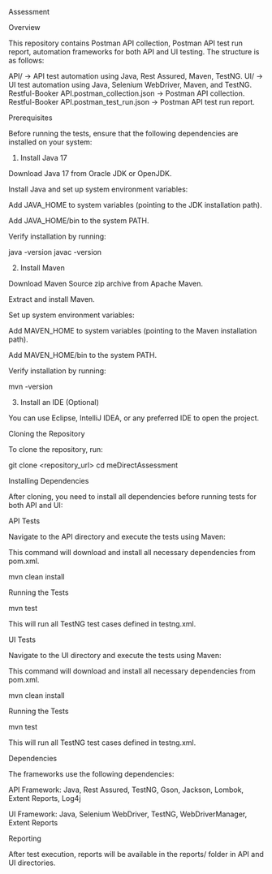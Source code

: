Assessment

Overview

This repository contains Postman API collection, Postman API test run report, automation frameworks for both API and UI testing. The structure is as follows:

API/ → API test automation using Java, Rest Assured, Maven, TestNG.
UI/ → UI test automation using Java, Selenium WebDriver, Maven, and TestNG.
Restful-Booker API.postman_collection.json → Postman API collection.
Restful-Booker API.postman_test_run.json → Postman API test run report.

Prerequisites

Before running the tests, ensure that the following dependencies are installed on your system:

1. Install Java 17

Download Java 17 from Oracle JDK or OpenJDK.

Install Java and set up system environment variables:

Add JAVA_HOME to system variables (pointing to the JDK installation path).

Add JAVA_HOME/bin to the system PATH.

Verify installation by running:

java -version
javac -version

2. Install Maven

Download Maven Source zip archive from Apache Maven.

Extract and install Maven.

Set up system environment variables:

Add MAVEN_HOME to system variables (pointing to the Maven installation path).

Add MAVEN_HOME/bin to the system PATH.

Verify installation by running:

mvn -version

3. Install an IDE (Optional)

You can use Eclipse, IntelliJ IDEA, or any preferred IDE to open the project.

Cloning the Repository

To clone the repository, run:

git clone <repository_url>
cd meDirectAssessment

Installing Dependencies

After cloning, you need to install all dependencies before running tests for both API and UI:


API Tests

Navigate to the API directory and execute the tests using Maven:

This command will download and install all necessary dependencies from pom.xml.

mvn clean install

Running the Tests

mvn test

This will run all TestNG test cases defined in testng.xml.


UI Tests

Navigate to the UI directory and execute the tests using Maven:

This command will download and install all necessary dependencies from pom.xml.

mvn clean install

Running the Tests

mvn test

This will run all TestNG test cases defined in testng.xml.


Dependencies

The frameworks use the following dependencies:

API Framework: Java, Rest Assured, TestNG, Gson, Jackson, Lombok, Extent Reports, Log4j

UI Framework: Java, Selenium WebDriver, TestNG, WebDriverManager, Extent Reports

Reporting

After test execution, reports will be available in the reports/ folder in API and UI directories.
